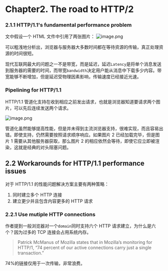 # Chapter2. The road to HTTP/2

### 2.1.1 HTTP/1.1's fundamental performance problem

文中假设一个 HTML 文件中引用了两张图片：
![image.png](https://drek4537l1klr.cloudfront.net/pollard/Figures/fig2_2_alt.jpg)

可以粗浅地分析出，浏览器与服务器大多数时间都在等待资源的传输，真正处理资源的时间很短。

现代互联网最大的问题之一不是带宽，而是延迟，延迟`Latency`是将单个消息发送到服务器的需要的时间，而带宽`bandwidth`决定用户能从消息中下载多少内容。带宽能够不断增加，但是延迟受物理因素影响，传输速度已经接近光速。

### Pipelining for HTTP/1.1

HTTP/1.1 管道化支持在收到相应之前发出请求，也就是浏览器知道要请求两个图片，可以先后连续发送两个请求。

![image.png](https://p3-juejin.byteimg.com/tos-cn-i-k3u1fbpfcp/dd85f1fb7e7742659685db4b88f77903~tplv-k3u1fbpfcp-watermark.image?)

管道化虽然能够提高性能，但是并未得到主流浏览器支持，很难实现，而且容易出错。即使支持，仍然需要按照请求顺序响应。如果图片 2 已经加载完毕，但是图片 1 需要从其他服务器获取，那么图片 2 的相应依然会等待，即使它应立即被渲染，这就是经典的对头阻塞问题。

## 2.2 Workarounds for HTTP/1.1 performance issues

对于 HTTP/1.1 的性能问题解决方案主要有两种策略：

1. 同时建立多个 HTTP 连接
2. 建立更少并且包含内容更多的 HTTP 请求

### 2.2.1 Use mutiple HTTP connections

作者提到一般浏览器对一个`domain`同时支持六个 HTTP 请求建立，为什么是六个？因为过多的 TCP 连接会占用系统内存。

> Patrick McManus of Mozilla states that in Mozilla’s monitoring for HTTP/1, “74 percent of our active connections carry just a single transaction.”

74%的链接仅用于一次传输，非常浪费。
